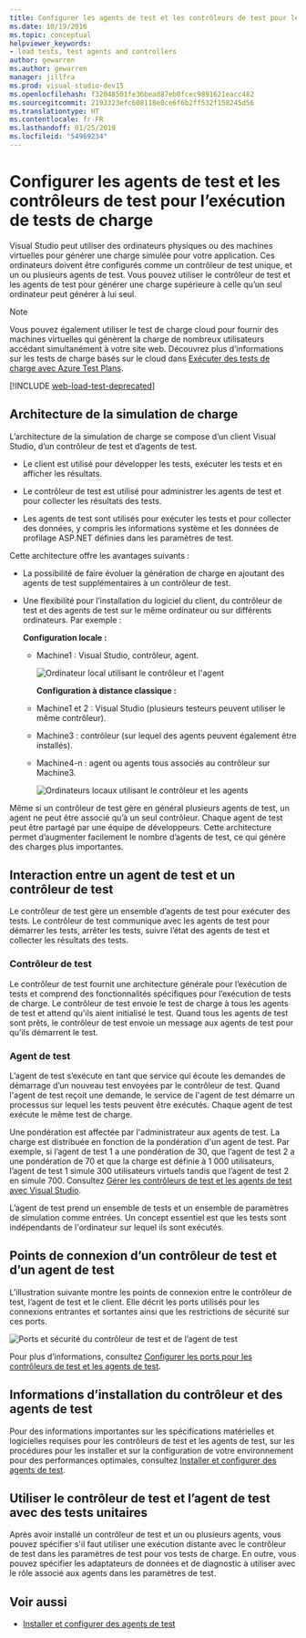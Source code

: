 ```yaml
---
title: Configurer les agents de test et les contrôleurs de test pour les tests de charge
ms.date: 10/19/2016
ms.topic: conceptual
helpviewer_keywords:
- load tests, test agents and controllers
author: gewarren
ms.author: gewarren
manager: jillfra
ms.prod: visual-studio-dev15
ms.openlocfilehash: f32048501fe36bead87eb0fcec9891621eacc482
ms.sourcegitcommit: 2193323efc608118e0ce6f6b2ff532f158245d56
ms.translationtype: HT
ms.contentlocale: fr-FR
ms.lasthandoff: 01/25/2019
ms.locfileid: "54969234"
---
```

# <a name="configure-test-agents-and-test-controllers-for-running-load-tests"></a>Configurer les agents de test et les contrôleurs de test pour l’exécution de tests de charge

Visual Studio peut utiliser des ordinateurs physiques ou des machines virtuelles pour générer une charge simulée pour votre application. Ces ordinateurs doivent être configurés comme un contrôleur de test unique, et un ou plusieurs agents de test. Vous pouvez utiliser le contrôleur de test et les agents de test pour générer une charge supérieure à celle qu’un seul ordinateur peut générer à lui seul.

> [!NOTE]
> Vous pouvez également utiliser le test de charge cloud pour fournir des machines virtuelles qui génèrent la charge de nombreux utilisateurs accédant simultanément à votre site web. Découvrez plus d’informations sur les tests de charge basés sur le cloud dans [Exécuter des tests de charge avec Azure Test Plans](/azure/devops/test/load-test/get-started-simple-cloud-load-test?view=vsts).

[!INCLUDE [web-load-test-deprecated](includes/web-load-test-deprecated.md)]

## <a name="load-simulation-architecture"></a>Architecture de la simulation de charge

L’architecture de la simulation de charge se compose d’un client Visual Studio, d’un contrôleur de test et d’agents de test.

-   Le client est utilisé pour développer les tests, exécuter les tests et en afficher les résultats.

-   Le contrôleur de test est utilisé pour administrer les agents de test et pour collecter les résultats des tests.

-   Les agents de test sont utilisés pour exécuter les tests et pour collecter des données, y compris les informations système et les données de profilage ASP.NET définies dans les paramètres de test.

Cette architecture offre les avantages suivants :

- La possibilité de faire évoluer la génération de charge en ajoutant des agents de test supplémentaires à un contrôleur de test.

- Une flexibilité pour l’installation du logiciel du client, du contrôleur de test et des agents de test sur le même ordinateur ou sur différents ordinateurs. Par exemple :

   **Configuration locale :**

  - Machine1 : Visual Studio, contrôleur, agent.

    ![Ordinateur local utilisant le contrôleur et l'agent](./media/load-test-configa.png)

    **Configuration à distance classique :**

  - Machine1 et 2 : Visual Studio (plusieurs testeurs peuvent utiliser le même contrôleur).

  - Machine3 : contrôleur (sur lequel des agents peuvent également être installés).

  - Machine4-n : agent ou agents tous associés au contrôleur sur Machine3.

    ![Ordinateurs locaux utilisant le contrôleur et les agents](./media/load-test-configb.png)

Même si un contrôleur de test gère en général plusieurs agents de test, un agent ne peut être associé qu’à un seul contrôleur. Chaque agent de test peut être partagé par une équipe de développeurs. Cette architecture permet d’augmenter facilement le nombre d’agents de test, ce qui génère des charges plus importantes.

## <a name="test-agent-and-test-controller-interaction"></a>Interaction entre un agent de test et un contrôleur de test

Le contrôleur de test gère un ensemble d’agents de test pour exécuter des tests. Le contrôleur de test communique avec les agents de test pour démarrer les tests, arrêter les tests, suivre l’état des agents de test et collecter les résultats des tests.

### <a name="test-controller"></a>Contrôleur de test

Le contrôleur de test fournit une architecture générale pour l’exécution de tests et comprend des fonctionnalités spécifiques pour l’exécution de tests de charge. Le contrôleur de test envoie le test de charge à tous les agents de test et attend qu'ils aient initialisé le test. Quand tous les agents de test sont prêts, le contrôleur de test envoie un message aux agents de test pour qu’ils démarrent le test.

### <a name="test-agent"></a>Agent de test

L’agent de test s’exécute en tant que service qui écoute les demandes de démarrage d’un nouveau test envoyées par le contrôleur de test. Quand l'agent de test reçoit une demande, le service de l'agent de test démarre un processus sur lequel les tests peuvent être exécutés. Chaque agent de test exécute le même test de charge.

 Une pondération est affectée par l'administrateur aux agents de test. La charge est distribuée en fonction de la pondération d'un agent de test. Par exemple, si l’agent de test 1 a une pondération de 30, que l’agent de test 2 a une pondération de 70 et que la charge est définie à 1 000 utilisateurs, l’agent de test 1 simule 300 utilisateurs virtuels tandis que l’agent de test 2 en simule 700. Consultez [Gérer les contrôleurs de test et les agents de test avec Visual Studio](../test/manage-test-controllers-and-test-agents.md).

 L’agent de test prend un ensemble de tests et un ensemble de paramètres de simulation comme entrées. Un concept essentiel est que les tests sont indépendants de l'ordinateur sur lequel ils sont exécutés.

## <a name="test-controller-and-test-agent-connection-points"></a>Points de connexion d’un contrôleur de test et d’un agent de test

L’illustration suivante montre les points de connexion entre le contrôleur de test, l’agent de test et le client. Elle décrit les ports utilisés pour les connexions entrantes et sortantes ainsi que les restrictions de sécurité sur ces ports.

 ![Ports et sécurité du contrôleur de test et de l’agent de test](./media/test-controller-agent-firewall.png)

 Pour plus d’informations, consultez [Configurer les ports pour les contrôleurs de test et les agents de test](../test/configure-ports-for-test-controllers-and-test-agents.md).

## <a name="test-controller-and-agent-installation-information"></a>Informations d’installation du contrôleur et des agents de test

Pour des informations importantes sur les spécifications matérielles et logicielles requises pour les contrôleurs de test et les agents de test, sur les procédures pour les installer et sur la configuration de votre environnement pour des performances optimales, consultez [Installer et configurer des agents de test](../test/lab-management/install-configure-test-agents.md).

## <a name="use-the-test-controller-and-test-agent-with-unit-tests"></a>Utiliser le contrôleur de test et l’agent de test avec des tests unitaires

Après avoir installé un contrôleur de test et un ou plusieurs agents, vous pouvez spécifier s'il faut utiliser une exécution distante avec le contrôleur de test dans les paramètres de test pour vos tests de charge. En outre, vous pouvez spécifier les adaptateurs de données et de diagnostic à utiliser avec le rôle associé aux agents dans les paramètres de test.

## <a name="see-also"></a>Voir aussi

- [Installer et configurer des agents de test](../test/lab-management/install-configure-test-agents.md)